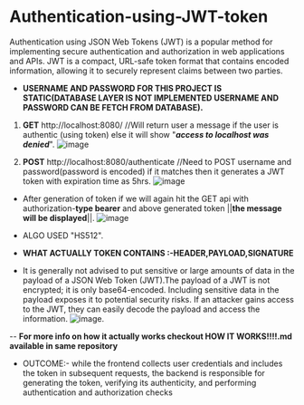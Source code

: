 # Authentication-using-JWT-token
Authentication using JSON Web Tokens (JWT) is a popular method for implementing secure authentication and authorization in web applications and APIs. JWT is a compact, URL-safe token format that contains encoded information, allowing it to securely represent claims between two parties.

- **USERNAME AND PASSWORD FOR THIS PROJECT IS STATIC(DATABASE LAYER IS NOT IMPLEMENTED USERNAME AND PASSWORD CAN BE FETCH FROM DATABASE).**

1. **GET** http://localhost:8080/  //Will return user a message if the user is authentic (using token) else it will show "**_access to localhost was denied_**".
 ![image](https://github.com/pg348/Authentication-using-JWT-token/assets/89197939/9a58efc0-736c-4027-823d-125598cd7221)


2. **POST** http://localhost:8080/authenticate //Need to POST username and password(password is encoded) if it matches then it generates a JWT token with expiration
 time as 5hrs.
 ![image](https://github.com/pg348/Authentication-using-JWT-token/assets/89197939/b8187db7-0067-4292-b3c2-b59bbd984bdb)

- After generation of token if we will again hit the GET api with authorization-**type bearer** and above generated token ||**the message will be displayed**||.
![image](https://github.com/pg348/Authentication-using-JWT-token/assets/89197939/b42349b7-236b-4915-81ba-d98da4f40916)


- ALGO USED "HS512".

- **WHAT ACTUALLY TOKEN CONTAINS :-HEADER,PAYLOAD,SIGNATURE**
- It is generally not advised to put sensitive or large amounts of data in the payload of a JSON Web Token (JWT).The payload of a JWT is not encrypted; it is only base64-encoded. Including sensitive data in the payload exposes it to potential security risks. If an attacker gains access to the JWT, they can easily decode the payload and access the information.
![image](https://github.com/pg348/Authentication-using-JWT-token/assets/89197939/b86de4d0-056c-439f-b712-0aa6bdb11e04).

-- **For more info on how it actually works checkout HOW IT WORKS!!!!.md available in same repository**



- OUTCOME:- while the frontend collects user credentials and includes the token in subsequent requests, the backend is responsible for generating the token, verifying its authenticity, and performing authentication and authorization checks

